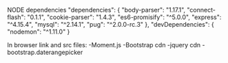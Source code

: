 NODE dependencies
"dependencies": {
  "body-parser": "1.17.1",
  "connect-flash": "0.1.1",
  "cookie-parser": "1.4.3",
  "es6-promisify": "^5.0.0",
  "express": "^4.15.4",
  "mysql": "^2.14.1",
  "pug": "^2.0.0-rc.3"
},
"devDependencies": {
  "nodemon": "^1.11.0"
}

In browser link and src files:
  -Moment.js
  -Bootstrap cdn
  -jquery cdn
  -bootstrap.daterangepicker

